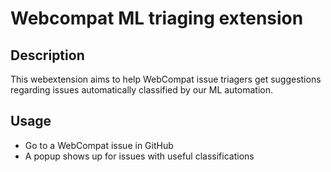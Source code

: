 # Webcompat ML triaging extension
## Description

This webextension aims to help WebCompat issue triagers get suggestions
regarding issues automatically classified by our ML automation.

## Usage

* Go to a WebCompat issue in GitHub
* A popup shows up for issues with useful classifications
